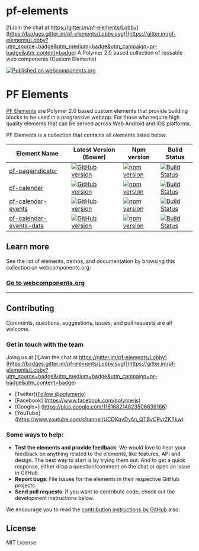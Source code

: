 # pf-elements

[![Join the chat at https://gitter.im/pf-elements/Lobby](https://badges.gitter.im/pf-elements/Lobby.svg)](https://gitter.im/pf-elements/Lobby?utm_source=badge&utm_medium=badge&utm_campaign=pr-badge&utm_content=badge)
A Polymer 2.0 based collection of reusable web components (Custom Elements)

[![Published on webcomponents.org](https://img.shields.io/badge/webcomponents.org-published-blue.svg)](https://www.webcomponents.org/collection/pfelements/pf-elements)


# PF Elements

[PF Elements](https://github.com/PFElements/) are Polymer 2.0 based custom elements that provide building blocks to be used in a progressive webapp. For those who require high quality elements that can be served across Web Android and iOS platforms.

PF Elements is a collection that contains all elements listed below.

| Element Name | Latest Version (Bower) | Npm version  | Build Status |
|--------------|------------------------|--------------|--------------|
| [pf-pageindicator](https://github.com/PFElements/pf-pageindicator) | [![GitHub version](https://badge.fury.io/gh/PFElements%2Fpf-pageindicator.svg)](https://badge.fury.io/gh/PFElements%2Fpf-pageindicator) | [![npm version](https://badge.fury.io/js/pf-pageindicator.svg)](https://www.npmjs.com/package/pf-pageindicator) |[![Build Status](https://travis-ci.org/PFElements/pf-pageindicator.svg?branch=master)](https://travis-ci.org/PFElements/pf-pageindicator) | 
| [pf-calendar](https://github.com/PFElements/pf-calendar) | [![GitHub version](https://badge.fury.io/gh/PFElements%2Fpf-calendar.svg)](https://badge.fury.io/gh/PFElements%2Fpf-calendar) | [![npm version](https://badge.fury.io/js/pf-calendar.svg)](https://www.npmjs.com/package/pf-calendar) |[![Build Status](https://travis-ci.org/PFElements/pf-calendar.svg?branch=master)](https://travis-ci.org/PFElements/pf-calendar) | | [pf-calendar-event]|
| [pf-calendar-events](https://github.com/PFElements/pf-calendar-events) | [![GitHub version](https://badge.fury.io/gh/PFElements%2Fpf-calendar-events.svg)](https://badge.fury.io/gh/PFElements%2Fpf-calendar-events) | [![npm version](https://badge.fury.io/js/pf-calendar-events.svg)](https://www.npmjs.com/package/pf-calendar-events) |[![Build Status](https://travis-ci.org/PFElements/pf-calendar-events.svg?branch=master)](https://travis-ci.org/PFElements/pf-calendar-events) | 
| [pf-calendar-events-data](https://github.com/PFElements/pf-calendar-events-data) | [![GitHub version](https://badge.fury.io/gh/PFElements%2Fpf-calendar-events-data.svg)](https://badge.fury.io/gh/PFElements%2Fpf-calendar-events-data) | [![npm version](https://badge.fury.io/js/pf-calendar-events-data.svg)](https://www.npmjs.com/package/pf-calendar-events-data) |[![Build Status](https://travis-ci.org/PFElements/pf-calendar-events-data.svg?branch=master)](https://travis-ci.org/PFElements/pf-calendar-events-data) | 



## Learn more

See the list of elements, demos, and documentation by browsing this collection on webcomponents.org:

### [Go to webcomponents.org](https://www.webcomponents.org/collection/pfelements/pf-elements)

---

## Contributing

Comments, questions, suggestions, issues, and pull requests are all welcome.

### Get in touch with the team

Joing us at [![Join the chat at https://gitter.im/pf-elements/Lobby](https://badges.gitter.im/pf-elements/Lobby.svg)](https://gitter.im/pf-elements/Lobby?utm_source=badge&utm_medium=badge&utm_campaign=pr-badge&utm_content=badge)

- [Twitter](<a href="https://twitter.com/polymerio" class="twitter-follow-button" data-show-count="false">Follow @polymerio</a>)
- [Facebook] (https://www.facebook.com/polymerjs)
- [Google+] (https://plus.google.com/116168214823506639166) 
- [YouTube] (https://www.youtube.com/channel/UCDKqvDyAn_QTBvCPvrZKTkw) 

### Some ways to help:

- **Test the elements and provide feedback**: We would love to hear your feedback on anything related to the elements, like features, API and design. The best way to start is by trying them out. And to get a quick response, either drop a question/comment on the chat or open an issue in GitHub.
- **Report bugs**: File issues for the elements in their respective GitHub projects.
- **Send pull requests**: If you want to contribute code, check out the development instructions below.

We encourage you to read the [contribution instructions by GitHub](https://guides.github.com/activities/contributing-to-open-source/#contributing) also.

## License

MIT License
